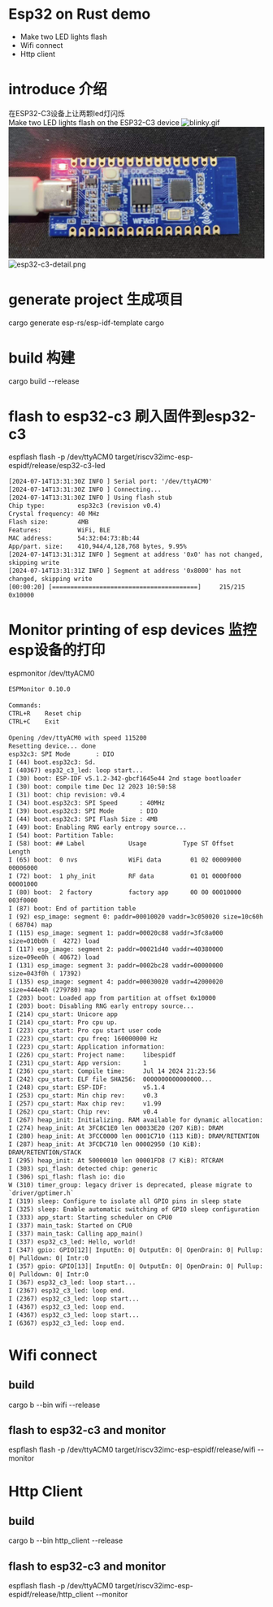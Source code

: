 # Esp32 on Rust demo
* Make two LED lights flash
* Wifi connect
* Http client

# introduce 介绍
在ESP32-C3设备上让两颗led灯闪烁  
Make two LED lights flash on the ESP32-C3 device
![blinky.gif](blinky.gif)
![esp32-c3.png](esp32-c3.png)
![esp32-c3-detail.png](esp32-c3-detail.png)

# generate project 生成项目
cargo generate esp-rs/esp-idf-template cargo

# build 构建
cargo build --release

# flash to esp32-c3 刷入固件到esp32-c3
espflash flash -p /dev/ttyACM0  target/riscv32imc-esp-espidf/release/esp32-c3-led

```
[2024-07-14T13:31:30Z INFO ] Serial port: '/dev/ttyACM0'  
[2024-07-14T13:31:30Z INFO ] Connecting...  
[2024-07-14T13:31:30Z INFO ] Using flash stub  
Chip type:         esp32c3 (revision v0.4)  
Crystal frequency: 40 MHz  
Flash size:        4MB  
Features:          WiFi, BLE  
MAC address:       54:32:04:73:8b:44  
App/part. size:    410,944/4,128,768 bytes, 9.95%  
[2024-07-14T13:31:31Z INFO ] Segment at address '0x0' has not changed, skipping write  
[2024-07-14T13:31:31Z INFO ] Segment at address '0x8000' has not changed, skipping write  
[00:00:20] [========================================]     215/215     0x10000         
```


# Monitor printing of esp devices 监控esp设备的打印
espmonitor /dev/ttyACM0

```
ESPMonitor 0.10.0

Commands:
CTRL+R    Reset chip
CTRL+C    Exit

Opening /dev/ttyACM0 with speed 115200
Resetting device... done
esp32c3: SPI Mode       : DIO
I (44) boot.esp32c3: Sd.
I (40367) esp32_c3_led: loop start...
I (30) boot: ESP-IDF v5.1.2-342-gbcf1645e44 2nd stage bootloader
I (30) boot: compile time Dec 12 2023 10:50:58
I (31) boot: chip revision: v0.4
I (34) boot.esp32c3: SPI Speed      : 40MHz
I (39) boot.esp32c3: SPI Mode       : DIO
I (44) boot.esp32c3: SPI Flash Size : 4MB
I (49) boot: Enabling RNG early entropy source...
I (54) boot: Partition Table:
I (58) boot: ## Label            Usage          Type ST Offset   Length
I (65) boot:  0 nvs              WiFi data        01 02 00009000 00006000
I (72) boot:  1 phy_init         RF data          01 01 0000f000 00001000
I (80) boot:  2 factory          factory app      00 00 00010000 003f0000
I (87) boot: End of partition table
I (92) esp_image: segment 0: paddr=00010020 vaddr=3c050020 size=10c60h ( 68704) map
I (115) esp_image: segment 1: paddr=00020c88 vaddr=3fc8a000 size=010b0h (  4272) load
I (117) esp_image: segment 2: paddr=00021d40 vaddr=40380000 size=09ee0h ( 40672) load
I (131) esp_image: segment 3: paddr=0002bc28 vaddr=00000000 size=043f0h ( 17392)
I (135) esp_image: segment 4: paddr=00030020 vaddr=42000020 size=444e4h (279780) map
I (203) boot: Loaded app from partition at offset 0x10000
I (203) boot: Disabling RNG early entropy source...
I (214) cpu_start: Unicore app
I (214) cpu_start: Pro cpu up.
I (223) cpu_start: Pro cpu start user code
I (223) cpu_start: cpu freq: 160000000 Hz
I (223) cpu_start: Application information:
I (226) cpu_start: Project name:     libespidf
I (231) cpu_start: App version:      1
I (236) cpu_start: Compile time:     Jul 14 2024 21:23:56
I (242) cpu_start: ELF file SHA256:  0000000000000000...
I (248) cpu_start: ESP-IDF:          v5.1.4
I (253) cpu_start: Min chip rev:     v0.3
I (257) cpu_start: Max chip rev:     v1.99
I (262) cpu_start: Chip rev:         v0.4
I (267) heap_init: Initializing. RAM available for dynamic allocation:
I (274) heap_init: At 3FC8C1E0 len 00033E20 (207 KiB): DRAM
I (280) heap_init: At 3FCC0000 len 0001C710 (113 KiB): DRAM/RETENTION
I (287) heap_init: At 3FCDC710 len 00002950 (10 KiB): DRAM/RETENTION/STACK
I (295) heap_init: At 50000010 len 00001FD8 (7 KiB): RTCRAM
I (303) spi_flash: detected chip: generic
I (306) spi_flash: flash io: dio
W (310) timer_group: legacy driver is deprecated, please migrate to `driver/gptimer.h`
I (319) sleep: Configure to isolate all GPIO pins in sleep state
I (325) sleep: Enable automatic switching of GPIO sleep configuration
I (333) app_start: Starting scheduler on CPU0
I (337) main_task: Started on CPU0
I (337) main_task: Calling app_main()
I (337) esp32_c3_led: Hello, world!
I (347) gpio: GPIO[12]| InputEn: 0| OutputEn: 0| OpenDrain: 0| Pullup: 0| Pulldown: 0| Intr:0
I (357) gpio: GPIO[13]| InputEn: 0| OutputEn: 0| OpenDrain: 0| Pullup: 0| Pulldown: 0| Intr:0
I (367) esp32_c3_led: loop start...
I (2367) esp32_c3_led: loop end.
I (2367) esp32_c3_led: loop start...
I (4367) esp32_c3_led: loop end.
I (4367) esp32_c3_led: loop start...
I (6367) esp32_c3_led: loop end.
```

# Wifi connect
## build
cargo b --bin wifi --release

## flash to esp32-c3  and monitor
espflash flash -p /dev/ttyACM0  target/riscv32imc-esp-espidf/release/wifi --monitor

# Http Client
## build
cargo b --bin http_client --release

## flash to esp32-c3  and monitor
espflash flash -p /dev/ttyACM0  target/riscv32imc-esp-espidf/release/http_client --monitor